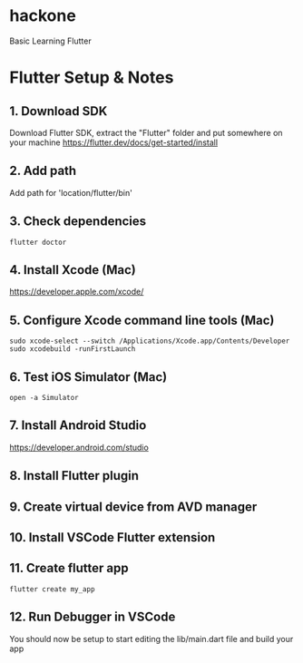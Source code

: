 # hackone
Basic Learning Flutter

# Flutter Setup & Notes

## 1. Download SDK

Download Flutter SDK, extract the "Flutter" folder and put somewhere on your machine
https://flutter.dev/docs/get-started/install

## 2. Add path

Add path for 'location/flutter/bin'

## 3. Check dependencies

```
flutter doctor
```

## 4. Install Xcode (Mac)

https://developer.apple.com/xcode/

## 5. Configure Xcode command line tools (Mac)

```
sudo xcode-select --switch /Applications/Xcode.app/Contents/Developer
sudo xcodebuild -runFirstLaunch
```

## 6. Test iOS Simulator (Mac)

```
open -a Simulator
```

## 7. Install Android Studio

https://developer.android.com/studio

## 8. Install Flutter plugin

## 9. Create virtual device from AVD manager

## 10. Install VSCode Flutter extension

## 11. Create flutter app

```
flutter create my_app
```

## 12. Run Debugger in VSCode

You should now be setup to start editing the lib/main.dart file and build your app
